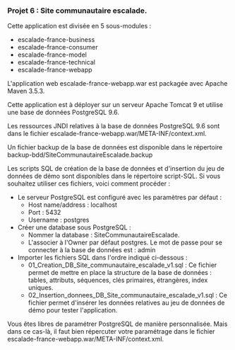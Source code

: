 ### Projet 6 : Site communautaire escalade.

Cette application est divisée en 5 sous-modules :

-   escalade-france-business
-   escalade-france-consumer
-   escalade-france-model
-   escalade-france-technical
-   escalade-france-webapp

L'application web escalade-france-webapp.war est packagée avec Apache Maven 3.5.3.

Cette application est à déployer sur un serveur Apache Tomcat 9 et utilise une base de données PostgreSQL 9.6. 

Les ressources JNDI relatives à la base de données PostgreSQL 9.6 sont dans le fichier escalade-france-webapp.war/META-INF/context.xml.

Un fichier backup de la base de données est disponible dans le répertoire backup-bdd/SiteCommunautaireEscalade.backup

Les scripts SQL de création de la base de données et d'insertion du jeu de données de démo sont disponibles dans le répertoire script-SQL.
Si vous souhaitez utiliser ces fichiers, voici comment procéder : 

-   Le serveur PostgreSQL est configuré avec les paramètres par défaut :
	- Host name/address : localhost
	- Port : 5432
	- Username : postgres
-   Créer une database sous PostgreSQL :
	- Nommer la database : SiteCommunautaireEscalade.
	- L'associer à l'Owner par défaut postgres. Le mot de passe pour se connecter à la base de données est  : admin
-   Importer les fichiers SQL dans l'ordre indiqué ci-dessous :
	- 01_Creation_DB_Site_communautaire_escalade_v1.sql : Ce fichier permet de mettre en place la structure de la base de données : tables, attributs, séquences, clés primaires, étrangères, index uniques.
	- 02_Insertion_donnees_DB_Site_communautaire_escalade_v1.sql : Ce fichier permet d'insérer les données relatives au jeu de données de démo pour tester l'application.

Vous êtes libres de paramétrer PostgreSQL de manière personnalisée. Mais dans ce cas-là, il faut bien répercuter votre paramétrage dans le fichier escalade-france-webapp.war/META-INF/context.xml.